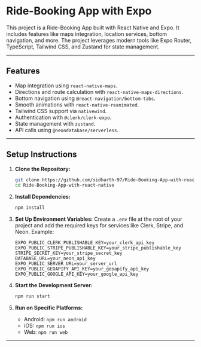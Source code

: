 # Ride-Booking App with Expo

This project is a Ride-Booking App built with React Native and Expo. It includes features like maps integration, location services, bottom navigation, and more. The project leverages modern tools like Expo Router, TypeScript, Tailwind CSS, and Zustand for state management.


---

## Features
- Map integration using `react-native-maps`.
- Directions and route calculation with `react-native-maps-directions`.
- Bottom navigation using `@react-navigation/bottom-tabs`.
- Smooth animations with `react-native-reanimated`.
- Tailwind CSS support via `nativewind`.
- Authentication with `@clerk/clerk-expo`.
- State management with `zustand`.
- API calls using `@neondatabase/serverless`.

---


## Setup Instructions

1. **Clone the Repository:**
   ```bash
   git clone https://github.com/sidharth-97/Ride-Booking-App-with-react-native.git
   cd Ride-Booking-App-with-react-native
   ```

2. **Install Dependencies:**
   ```bash
   npm install
   ```

3. **Set Up Environment Variables:**
   Create a `.env` file at the root of your project and add the required keys for services like Clerk, Stripe, and Neon. Example:
   ```env
   EXPO_PUBLIC_CLERK_PUBLISHABLE_KEY=your_clerk_api_key
   EXPO_PUBLIC_STRIPE_PUBLISHABLE_KEY=your_stripe_publishable_key
   STRIPE_SECRET_KEY=your_stripe_secret_key
   DATABASE_URL=your_neon_api_key
   EXPO_PUBLIC_SERVER_URL=your_server_url
   EXPO_PUBLIC_GEOAPIFY_API_KEY=your_geoapify_api_key
   EXPO_PUBLIC_GOOGLE_API_KEY=your_google_api_key
   ```

4. **Start the Development Server:**
   ```bash
   npm run start
   ```

5. **Run on Specific Platforms:**
   - Android: `npm run android`
   - iOS: `npm run ios`
   - Web: `npm run web`

---
